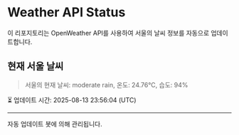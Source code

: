 
# Weather API Status

이 리포지토리는 OpenWeather API를 사용하여 서울의 날씨 정보를 자동으로 업데이트합니다.

## 현재 서울 날씨
> 서울의 현재 날씨: moderate rain, 온도: 24.76°C, 습도: 94%

⏳ 업데이트 시간: 2025-08-13 23:56:04 (UTC)

---
자동 업데이트 봇에 의해 관리됩니다.
